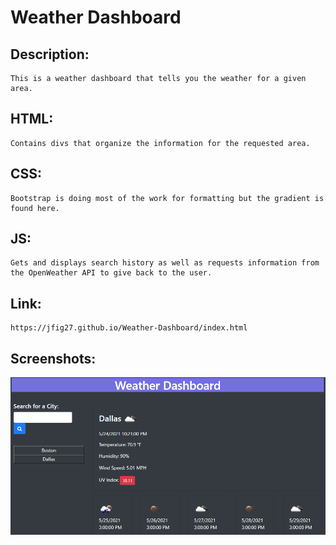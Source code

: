 # Weather Dashboard

## Description:
    This is a weather dashboard that tells you the weather for a given area.

## HTML: 
    Contains divs that organize the information for the requested area.

## CSS:
    Bootstrap is doing most of the work for formatting but the gradient is found here.

## JS:
    Gets and displays search history as well as requests information from the OpenWeather API to give back to the user.

## Link: 
    https://jfig27.github.io/Weather-Dashboard/index.html

## Screenshots: 
![Screenshot of Weather Dashboard](./Assets/Images/weather-dash.png)